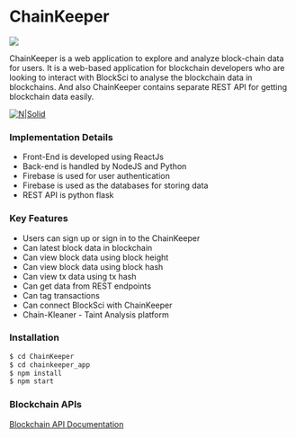# ChainKeeper

![](https://cdn-images-1.medium.com/max/1400/1*ci0YcdpKa5AoefHyFpae2w.jpeg)

ChainKeeper is a web application to explore and analyze block-chain data for users. It is a web-based application for blockchain developers who are looking to interact with BlockSci to analyse the blockchain data in blockchains. And also ChainKeeper contains separate REST API for getting blockchain data easily. 

[![N|Solid](https://cdn-images-1.medium.com/max/1500/1*ytMIcp6uu6UIZpApG1LFYg.png)]()

### Implementation Details

  - Front-End is developed using ReactJs
  - Back-end is handled by NodeJS and Python
  - Firebase is used for user authentication
  - Firebase is used as the databases for storing data
  - REST API is python flask

### Key Features 
  - Users can sign up or sign in to the ChainKeeper
  - Can latest block data in blockchain
  - Can view block data using block height
  - Can view block data using block hash
  - Can view tx data using tx hash
  - Can get data from REST endpoints
  - Can tag transactions
  - Can connect BlockSci with ChainKeeper
  - Chain-Kleaner - Taint Analysis platform


### Installation

```sh
$ cd ChainKeeper
$ cd chainkeeper_app
$ npm install 
$ npm start
```

### Blockchain APIs

[Blockchain API Documentation](https://github.com/scorelab/ChainKeeper/blob/master/chainkeeper_api/README.md)

